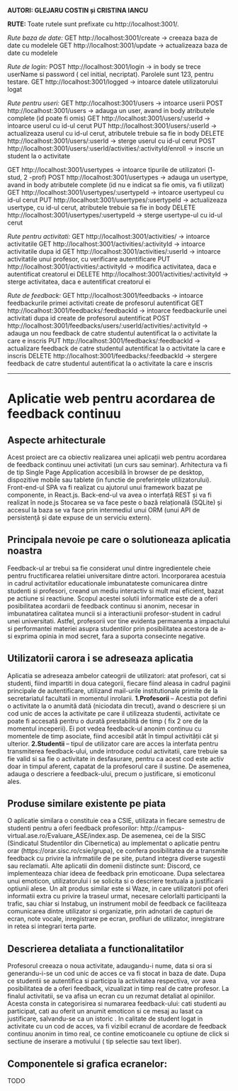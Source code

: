 
<b> AUTORI: </b><b> GLEJARU COSTIN și CRISTINA IANCU</b>

<b>RUTE: </b>
Toate rutele sunt prefixate cu http://localhost:3001/.

<i>Rute baza de date:</i>
GET http://localhost:3001/create -> creeaza baza de date cu modelele
GET http://localhost:3001/update -> actualizeaza baza de date cu modelele

<i>Rute de login:</i>
POST http://localhost:3001/login -> in body se trece userName si password ( cel initial, necriptat). Parolele sunt 123, pentru testare.
GET http://localhost:3001/logged -> intoarce datele utilizatorului logat

<i>Rute pentru useri:</i>
GET http://localhost:3001/users -> intoarce userii
POST http://localhost:3001/users -> adauga un user, avand in body atributele complete (id poate fi omis)
GET http://localhost:3001/users/:userId -> intoarce userul cu id-ul cerut
PUT http://localhost:3001/users/:userId -> actualizeaza userul cu id-ul cerut, atributele trebuie sa fie in body
DELETE http://localhost:3001/users/:userId -> sterge userul cu id-ul cerut
POST http://localhost:3001/users/:userId/activities/:activityId/enroll -> inscrie un student la o activitate


GET http://localhost:3001/usertypes -> intoarce tipurile de utilizatori (1- stud, 2 -prof)
POST http://localhost:3001/usertypes -> adauga un usertype, avand in body atributele complete (id nu e indicat sa fie omis, va fi utilizat)
GET http://localhost:3001/usertypes/:usertypeId -> intoarce usertypeul cu id-ul cerut
PUT http://localhost:3001/usertypes/:usertypeId  -> actualizeaza usertype, cu id-ul cerut, atributele trebuie sa fie in body
DELETE http://localhost:3001/usertypes/:usertypeId  -> sterge usertype-ul cu id-ul cerut

<i>Rute pentru activitati:</i>
GET http://localhost:3001/activities/ -> intoarce activitatile
GET http://localhost:3001/activities/:activityId -> intoarce activitatile dupa id
GET http://localhost:3001/activities/:userId -> intoarce activitatile unui profesor, cu verificare autentificare
PUT http://localhost:3001/activities/:activityId -> modifica activitatea, daca e autentificat creatorul ei
DELETE http://localhost:3001/activities/:activityId -> sterge activitatea, daca e autentificat creatorul ei

<i>Rute de feedback:</i>
GET http://localhost:3001/feedbacks -> intoarce feedbackurile primei activitati create de profesorul autentificat
GET http://localhost:3001/feedbacks/:feedbackId -> intoarce feedbackurile unei activitati dupa id create de profesorul autentificat
POST http://localhost:3001/feedbacks/users/:userId/activities/:activityId -> adauga un nou feedback de catre studentul autentificat la o activitate la care e inscris
PUT http://localhost:3001/feedbacks/:feedbackId -> actualizare feedback de catre studentul autentificat la o activitate la care e inscris
DELETE http://localhost:3001/feedbacks/:feedbackId -> stergere feedback de catre studentul autentificat la o activitate la care e inscris

---------------------------------------------------------------------------

<h1>Aplicatie web pentru acordarea de feedback continuu</h1>
<h2>Aspecte arhitecturale</h2>
Acest proiect are ca obiectiv realizarea unei aplicații web pentru acordarea de feedback continuu unei activitati (un curs sau seminar). Arhitectura va fi de tip Single Page Application accesibilă în browser de pe desktop, dispozitive mobile sau tablete (in functie de preferințele utilizatorului).
Front-end-ul SPA va fi realizat cu ajutorul unui framework bazat pe componente, in React.js. Back-end-ul va avea o interfață REST și va fi realizat în node.js Stocarea se va face peste o bază relațională (SQLite) și accesul la baza se va face prin intermediul unui ORM (unui API de persistenţă și date expuse de un serviciu extern).

<h2>Principala nevoie pe care o solutioneaza aplicatia noastra</h2>
Feedback-ul ar trebui sa fie considerat unul dintre ingredientele cheie pentru fructificarea relatiei universitare dintre actori. Incorporarea acestuia in cadrul activitatilor educationale imbunatateste comunicarea dintre studenti si profesori, creand un mediu interactiv si mult mai eficient, bazat pe actiune si reactiune.
Scopul acestei solutii informatice este de a oferi posibilitatea acordarii de feedback continuu si anonim, necesar in imbunatatirea calitatea muncii si a interactiunii profesor-student in cadrul unei universitati. Astfel, profesorii vor tine evidenta permanenta a impactului si performantei materiei asupra studentilor prin posibilitatea acestora de a-si exprima opinia in mod secret, fara a suporta consecinte negative. 

<h2>Utilizatorii carora i se adreseaza aplicatia</h2>
Aplicatia se adreseaza ambelor cateogrii de utilizatori: atat profesori, cat si studenti, fiind impartiti in doua categorii, fiecare fiind aleasa in cadrul paginii principale de autentificare, utilizand mail-urile institutionale primite de la secretariatul facultatii in momentul inrolarii. 
<b>1.Profesorii </b>– Acestia pot defini o activitate la o anumită dată (niciodata din trecut), avand o descriere și un cod unic de acces la activitate pe care il utilizeaza studentii, activitate ce poate fi accesată pentru o durată prestabilită de timp ( fix 2 ore de la momentul inceperii). Ei pot vedea feedback-ul anonim continuu cu momentele de timp asociate,  fiind accesibil atât în timpul activității cât și ulterior.
<b>2.Studentii </b>– tipul de utilizator care are acces la interfata pentru transmiterea feedback-ului, unde introduce codul activitatii, care trebuie sa fie valid si sa fie o activitate in desfasurare, pentru ca acest cod este activ doar in timpul aferent, capatat de la profesorul care il sustine. De asemenea, adauga o descriere a feedback-ului, precum o justificare, si emoticonul ales.

<h2>Produse similare existente pe piata</h2>
O aplicatie similara o constituie cea a CSIE, utilizata in fiecare semestru de studenti pentru a oferi feedback profesorilor: http://campus-virtual.ase.ro/Evaluare_ASE/index.asp.
De asemenea, cei de la SISC (Sindicatul Studentilor din Cibernetica) au implementat o aplicatie pentru orar (https://orar.sisc.ro/csie/grupa), ce confera posibilitatea de a transmite feedback cu privire la infrmatiile de pe site, putand integra diverse sugestii sau reclamatii.
Alte aplicatii din domenii distincte sunt: Discord, ce implementeaza chiar ideea de feedback prin emoticoane. Dupa selectarea unui emoticon, utilizatorului i se solicita si o descriere textuala a justificarii optiunii alese. Un alt produs similar este si Waze, in care utilizatorii pot oferi informatii extra cu privire la traseul urmat, necesare celorlalti participanti la trafic, sau chiar si Instabug, un instrument mobil de feedback ce faciliteaza comunicarea dintre utilizator si organizatie, prin adnotari de capturi de ecran, note vocale, inregistrare pe ecran, profiluri de utilizator, inregistrare in retea si integrari terta parte.

<h2>Descrierea detaliata a functionalitatilor</h2>
Profesorul creeaza o noua activitate, adaugandu-i nume, data si ora si generandu-i-se un cod unic de acces ce va fi stocat in baza de date. Dupa ce studentii se autentifica si participa la activitatea respectiva, vor avea posibilitatea de a oferi feedback, vizualizat in timp real de catre profesor. La finalul activitatii, se va afisa un ecran cu un rezumat detaliat al opiniilor. Acesta consta in categorisirea si numararea feedback-ului: cati studenti au participat, cati au oferit un anumit emoticon si ce mesaj au lasat ca justificare, salvandu-se ca un istoric . In calitate de student logat in activitate cu un cod de acces, va fi vizibil ecranul de acordare de feedback continuu anonim in timo real, ce contine emoticoanele cu optiune de click si sectiune de inserare a motivului ( tip selectie sau text liber).

<h2>Componentele si grafica ecranelor:</h2>
TODO 

